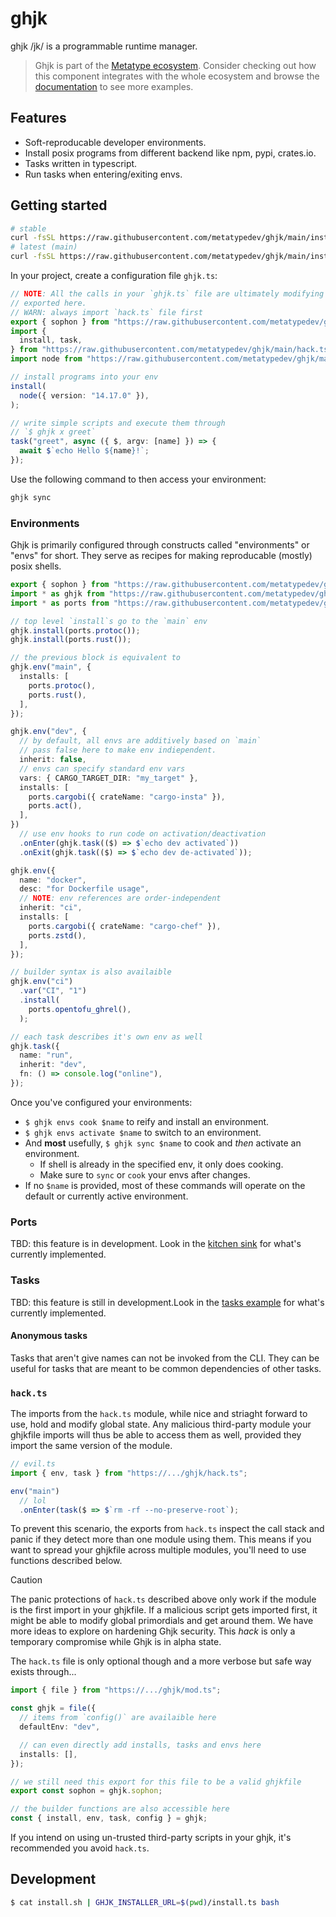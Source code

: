 # ghjk

ghjk /jk/ is a programmable runtime manager.

> Ghjk is part of the
> [Metatype ecosystem](https://github.com/metatypedev/metatype). Consider
> checking out how this component integrates with the whole ecosystem and browse
> the
> [documentation](https://metatype.dev?utm_source=github&utm_medium=readme&utm_campaign=ghjk)
> to see more examples.

## Features

- Soft-reproducable developer environments.
- Install posix programs from different backend like npm, pypi, crates.io.
- Tasks written in typescript.
- Run tasks when entering/exiting envs.

## Getting started

```bash
# stable
curl -fsSL https://raw.githubusercontent.com/metatypedev/ghjk/main/install.sh | bash
# latest (main)
curl -fsSL https://raw.githubusercontent.com/metatypedev/ghjk/main/install.sh | GHJK_VERSION=main sh
```

In your project, create a configuration file `ghjk.ts`:

```ts
// NOTE: All the calls in your `ghjk.ts` file are ultimately modifying the 'sophon' object
// exported here.
// WARN: always import `hack.ts` file first
export { sophon } from "https://raw.githubusercontent.com/metatypedev/ghjk/main/hack.ts";
import {
  install, task,
} from "https://raw.githubusercontent.com/metatypedev/ghjk/main/hack.ts";
import node from "https://raw.githubusercontent.com/metatypedev/ghjk/main/ports/node.ts";

// install programs into your env
install(
  node({ version: "14.17.0" }),
);

// write simple scripts and execute them through
// `$ ghjk x greet`
task("greet", async ({ $, argv: [name] }) => {
  await $`echo Hello ${name}!`;
});
```

Use the following command to then access your environment:

```bash
ghjk sync
```

### Environments

Ghjk is primarily configured through constructs called "environments" or "envs"
for short. They serve as recipes for making reproducable (mostly) posix shells.

```ts
export { sophon } from "https://raw.githubusercontent.com/metatypedev/ghjk/main/hack.ts";
import * as ghjk from "https://raw.githubusercontent.com/metatypedev/ghjk/main/hack.ts";
import * as ports from "https://raw.githubusercontent.com/metatypedev/ghjk/main/ports/mod.ts";

// top level `install`s go to the `main` env
ghjk.install(ports.protoc());
ghjk.install(ports.rust());

// the previous block is equivalent to
ghjk.env("main", {
  installs: [
    ports.protoc(),
    ports.rust(),
  ],
});

ghjk.env("dev", {
  // by default, all envs are additively based on `main`
  // pass false here to make env indiependent.
  inherit: false,
  // envs can specify standard env vars
  vars: { CARGO_TARGET_DIR: "my_target" },
  installs: [
    ports.cargobi({ crateName: "cargo-insta" }),
    ports.act(),
  ],
})
  // use env hooks to run code on activation/deactivation
  .onEnter(ghjk.task(($) => $`echo dev activated`))
  .onExit(ghjk.task(($) => $`echo dev de-activated`));

ghjk.env({
  name: "docker",
  desc: "for Dockerfile usage",
  // NOTE: env references are order-independent
  inherit: "ci",
  installs: [
    ports.cargobi({ crateName: "cargo-chef" }),
    ports.zstd(),
  ],
});

// builder syntax is also availaible
ghjk.env("ci")
  .var("CI", "1")
  .install(
    ports.opentofu_ghrel(),
  );

// each task describes it's own env as well
ghjk.task({
  name: "run",
  inherit: "dev",
  fn: () => console.log("online"),
});
```

Once you've configured your environments:

- `$ ghjk envs cook $name` to reify and install an environment.
- `$ ghjk envs activate $name` to switch to an environment.
- And **most** usefully, `$ ghjk sync $name` to cook and _then_ activate an
  environment.
  - If shell is already in the specified env, it only does cooking.
  - Make sure to `sync` or `cook` your envs after changes.
- If no `$name` is provided, most of these commands will operate on the default
  or currently active environment.

### Ports

TBD: this feature is in development. Look in the [kitchen sink](./examples/kitchen/ghjk.ts) for what's currently implemented.

### Tasks

TBD: this feature is still in development.Look in the [tasks example](./examples/tasks/ghjk.ts) for what's currently implemented.

#### Anonymous tasks

Tasks that aren't give names can not be invoked from the CLI. They can be useful
for tasks that are meant to be common dependencies of other tasks.

### `hack.ts`

The imports from the `hack.ts` module, while nice and striaght forward to use, hold and modify global state. 
Any malicious third-party module your ghjkfile imports will thus be able to access them as well, provided they import the same version of the module.

```ts
// evil.ts
import { env, task } from "https://.../ghjk/hack.ts";

env("main")
  // lol
  .onEnter(task($ => $`rm -rf --no-preserve-root`);
```

To prevent this scenario, the exports from `hack.ts` inspect the call stack and panic if they detect more than one module using them. 
This means if you want to spread your ghjkfile across multiple modules, you'll need to use functions described below.

> [!CAUTION] 
> The panic protections of `hack.ts` described above only work if the module is the first import in your ghjkfile. 
> If a malicious script gets imported first, it might be able to modify global primordials and get around them. 
> We have more ideas to explore on hardening Ghjk security. 
> This _hack_ is only a temporary compromise while Ghjk is in alpha state.

The `hack.ts` file is only optional though and a more verbose but safe way exists through...

```ts
import { file } from "https://.../ghjk/mod.ts";

const ghjk = file({
  // items from `config()` are availaible here
  defaultEnv: "dev",

  // can even directly add installs, tasks and envs here
  installs: [],
});

// we still need this export for this file to be a valid ghjkfile
export const sophon = ghjk.sophon;

// the builder functions are also accessible here
const { install, env, task, config } = ghjk;
```

If you intend on using un-trusted third-party scripts in your ghjk, it's recommended you avoid `hack.ts`.

## Development

```bash
$ cat install.sh | GHJK_INSTALLER_URL=$(pwd)/install.ts bash
```
